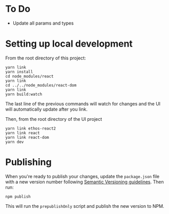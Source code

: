 # To Do

- Update all params and types

# Setting up local development

From the root directory of this project:

```
yarn link
yarn install
cd node_modules/react
yarn link
cd ../../node_modules/react-dom
yarn link
yarn build:watch
```

The last line of the previous commands will watch for changes and the UI will automatically update after you link.

Then, from the root directory of the UI project

```
yarn link ethos-react2
yarn link react
yarn link react-dom
yarn dev
```

# Publishing
When you're ready to publish your changes, update the `package.json` file with a new version number following [Semantic Versioning guidelines](https://zellwk.com/blog/semantic-versioning/). Then run:
```
npm publish
```
This will run the `prepublishOnly` script and publish the new version to NPM.